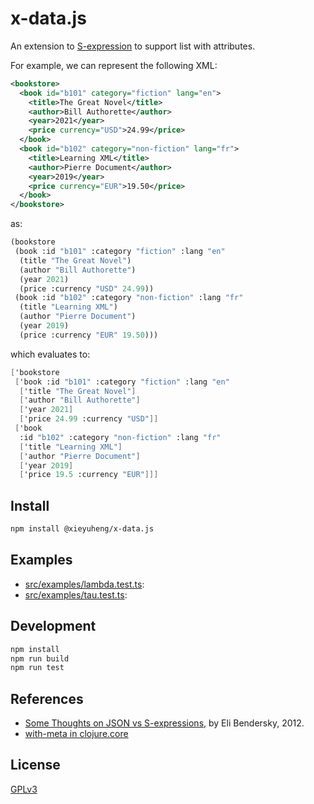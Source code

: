 # x-data.js

An extension to [S-expression](https://en.wikipedia.org/wiki/S-expression)
to support list with attributes.

For example, we can represent the following XML:

```xml
<bookstore>
  <book id="b101" category="fiction" lang="en">
    <title>The Great Novel</title>
    <author>Bill Authorette</author>
    <year>2021</year>
    <price currency="USD">24.99</price>
  </book>
  <book id="b102" category="non-fiction" lang="fr">
    <title>Learning XML</title>
    <author>Pierre Document</author>
    <year>2019</year>
    <price currency="EUR">19.50</price>
  </book>
</bookstore>
```

as:

```scheme
(bookstore
 (book :id "b101" :category "fiction" :lang "en"
  (title "The Great Novel")
  (author "Bill Authorette")
  (year 2021)
  (price :currency "USD" 24.99))
 (book :id "b102" :category "non-fiction" :lang "fr"
  (title "Learning XML")
  (author "Pierre Document")
  (year 2019)
  (price :currency "EUR" 19.50)))
```

which evaluates to:

```scheme
['bookstore
 ['book :id "b101" :category "fiction" :lang "en"
  ['title "The Great Novel"]
  ['author "Bill Authorette"]
  ['year 2021]
  ['price 24.99 :currency "USD"]]
 ['book
  :id "b102" :category "non-fiction" :lang "fr"
  ['title "Learning XML"]
  ['author "Pierre Document"]
  ['year 2019]
  ['price 19.5 :currency "EUR"]]]
```

## Install

```sh
npm install @xieyuheng/x-data.js
```

## Examples

- [src/examples/lambda.test.ts](src/examples/lambda.test.ts):
- [src/examples/tau.test.ts](src/examples/tau.test.ts):

## Development

```sh
npm install
npm run build
npm run test
```

## References

- [Some Thoughts on JSON vs S-expressions](https://eli.thegreenplace.net/2012/03/04/some-thoughts-on-json-vs-s-expressions), by Eli Bendersky, 2012.
- [with-meta in clojure.core](https://clojuredocs.org/clojure.core/with-meta)

## License

[GPLv3](LICENSE)
